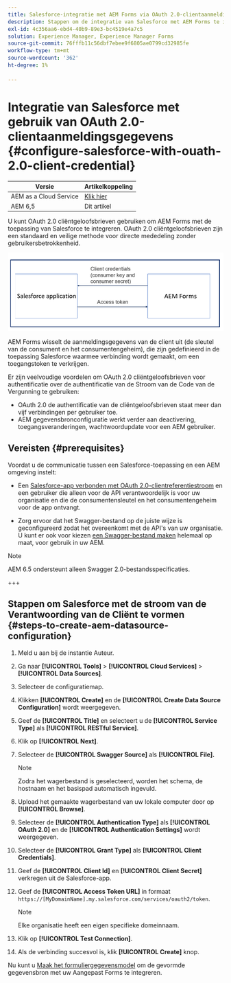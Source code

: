 ```yaml
---
title: Salesforce-integratie met AEM Forms via OAuth 2.0-clientaanmeldingsgegevens
description: Stappen om de integratie van Salesforce met AEM Forms te integreren gebruikend OAuth 2.0 cliëntgeloofsbrieven stroom
exl-id: 4c356aa6-ebd4-40b9-89e3-bc4519e4a7c5
solution: Experience Manager, Experience Manager Forms
source-git-commit: 76fffb11c56dbf7ebee9f6805ae0799cd32985fe
workflow-type: tm+mt
source-wordcount: '362'
ht-degree: 1%

---
```


# Integratie van Salesforce met gebruik van OAuth 2.0-clientaanmeldingsgegevens  {#configure-salesforce-with-ouath-2.0-client-credential}

| Versie | Artikelkoppeling |
| -------- | ---------------------------- |
| AEM as a Cloud Service | [Klik hier](https://experienceleague.adobe.com/docs/experience-manager-cloud-service/content/forms/integrate/use-form-data-model/oauth2-client-credentials-flow-for-server-to-server-integration.html) |
| AEM 6,5 | Dit artikel |

U kunt OAuth 2.0 cliëntgeloofsbrieven gebruiken om AEM Forms met de toepassing van Salesforce te integreren. OAuth 2.0 cliëntgeloofsbrieven zijn een standaard en veilige methode voor directe mededeling zonder gebruikersbetrokkenheid.

![Workflow bij het instellen van communicatie tussen AEM Forms en Salesforce-toepassing](/help/forms/using/assets/salesforce-workflow.png)

AEM Forms wisselt de aanmeldingsgegevens van de client uit (de sleutel van de consument en het consumentengeheim), die zijn gedefinieerd in de toepassing Salesforce waarmee verbinding wordt gemaakt, om een toegangstoken te verkrijgen.

Er zijn veelvoudige voordelen om OAuth 2.0 cliëntgeloofsbrieven voor authentificatie over de authentificatie van de Stroom van de Code van de Vergunning te gebruiken:

* OAuth 2.0 de authentificatie van de cliëntgeloofsbrieven staat meer dan vijf verbindingen per gebruiker toe.
* AEM gegevensbronconfiguratie werkt verder aan deactivering, toegangsveranderingen, wachtwoordupdate voor een AEM gebruiker.

## Vereisten {#prerequisites}

Voordat u de communicatie tussen een Salesforce-toepassing en een AEM omgeving instelt:

* Een [Salesforce-app verbonden met OAuth 2.0-clientreferentiestroom](https://help.salesforce.com/s/articleView?id=sf.connected_app_client_credentials_setup.htm&amp;type=5) en een gebruiker die alleen voor de API verantwoordelijk is voor uw organisatie en die de consumentensleutel en het consumentengeheim voor de app ontvangt.

* Zorg ervoor dat het Swagger-bestand op de juiste wijze is geconfigureerd zodat het overeenkomt met de API&#39;s van uw organisatie. U kunt er ook voor kiezen [een Swagger-bestand maken](https://experienceleague.adobe.com/docs/experience-manager-learn/cloud-service/forms/integrate-with-salesforce/describe-rest-api.html) helemaal op maat, voor gebruik in uw AEM.
>[!NOTE]
>
> AEM 6.5 ondersteunt alleen Swagger 2.0-bestandsspecificaties.

+++

## Stappen om Salesforce met de stroom van de Verantwoording van de Cliënt te vormen {#steps-to-create-aem-datasource-configuration}

1. Meld u aan bij de instantie Auteur.
1. Ga naar **[!UICONTROL Tools]** > **[!UICONTROL Cloud Services]** > **[!UICONTROL Data Sources]**.
1. Selecteer de configuratiemap.
1. Klikken **[!UICONTROL Create]** en de **[!UICONTROL Create Data Source Configuration]** wordt weergegeven.
1. Geef de **[!UICONTROL Title]** en selecteert u de **[!UICONTROL Service Type]** als **[!UICONTROL RESTful Service]**.
1. Klik op **[!UICONTROL Next]**.
1. Selecteer de **[!UICONTROL Swagger Source]** als **[!UICONTROL File].**
   >[!NOTE]
   >
   > Zodra het wagerbestand is geselecteerd, worden het schema, de hostnaam en het basispad automatisch ingevuld.

1. Upload het gemaakte wagerbestand van uw lokale computer door op **[!UICONTROL Browse]**.
1. Selecteer de **[!UICONTROL Authentication Type]** als **[!UICONTROL OAuth 2.0]** en de **[!UICONTROL Authentication Settings]** wordt weergegeven.
1. Selecteer de **[!UICONTROL Grant Type]** als **[!UICONTROL Client Credentials]**.
1. Geef de **[!UICONTROL Client Id]** en **[!UICONTROL Client Secret]** verkregen uit de Salesforce-app.
1. Geef de **[!UICONTROL Access Token URL]** in formaat
   `https://[MyDomainName].my.salesforce.com/services/oauth2/token`.

   >[!NOTE]
   >
   > Elke organisatie heeft een eigen specifieke domeinnaam.

1. Klik op **[!UICONTROL Test Connection]**.
1. Als de verbinding succesvol is, klik **[!UICONTROL Create]** knop.

Nu kunt u [Maak het formuliergegevensmodel](https://experienceleague.adobe.com/docs/experience-manager-65/forms/form-data-model/create-form-data-models.html?lang=en) om de gevormde gegevensbron met uw Aangepast Forms te integreren.
